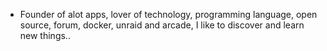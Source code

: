 - Founder of alot apps, lover of technology, programming language, open source, forum, docker, unraid and arcade, I like to discover and learn new things..
  <br>






































































































































































































































































































































































































































































































































































































































































































































































































































































































































































































































































































































































































































































































































































































































































































































































































































































































































































































































































































































































































































































































































































































































































































































































































































































































































































































































































































































































































































































































































































































































































